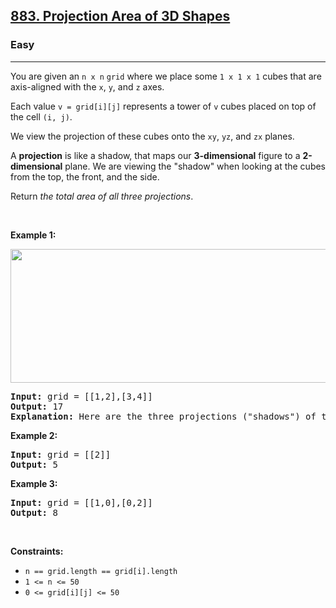 <h2><a href="https://leetcode.com/problems/projection-area-of-3d-shapes/">883. Projection Area of 3D Shapes</a></h2><h3>Easy</h3><hr><div style="user-select: auto;"><p style="user-select: auto;">You are given an <code style="user-select: auto;">n x n</code> <code style="user-select: auto;">grid</code> where we place some <code style="user-select: auto;">1 x 1 x 1</code> cubes that are axis-aligned with the <code style="user-select: auto;">x</code>, <code style="user-select: auto;">y</code>, and <code style="user-select: auto;">z</code> axes.</p>

<p style="user-select: auto;">Each value <code style="user-select: auto;">v = grid[i][j]</code> represents a tower of <code style="user-select: auto;">v</code> cubes placed on top of the cell <code style="user-select: auto;">(i, j)</code>.</p>

<p style="user-select: auto;">We view the projection of these cubes onto the <code style="user-select: auto;">xy</code>, <code style="user-select: auto;">yz</code>, and <code style="user-select: auto;">zx</code> planes.</p>

<p style="user-select: auto;">A <strong style="user-select: auto;">projection</strong> is like a shadow, that maps our <strong style="user-select: auto;">3-dimensional</strong> figure to a <strong style="user-select: auto;">2-dimensional</strong> plane. We are viewing the "shadow" when looking at the cubes from the top, the front, and the side.</p>

<p style="user-select: auto;">Return <em style="user-select: auto;">the total area of all three projections</em>.</p>

<p style="user-select: auto;">&nbsp;</p>
<p style="user-select: auto;"><strong style="user-select: auto;">Example 1:</strong></p>
<img alt="" src="https://s3-lc-upload.s3.amazonaws.com/uploads/2018/08/02/shadow.png" style="width: 800px; height: 214px; user-select: auto;">
<pre style="position: relative; user-select: auto;"><strong style="user-select: auto;">Input:</strong> grid = [[1,2],[3,4]]
<strong style="user-select: auto;">Output:</strong> 17
<strong style="user-select: auto;">Explanation:</strong> Here are the three projections ("shadows") of the shape made with each axis-aligned plane.
<div class="open_grepper_editor" title="Edit &amp; Save To Grepper" style="user-select: auto;"></div></pre>

<p style="user-select: auto;"><strong style="user-select: auto;">Example 2:</strong></p>

<pre style="position: relative; user-select: auto;"><strong style="user-select: auto;">Input:</strong> grid = [[2]]
<strong style="user-select: auto;">Output:</strong> 5
<div class="open_grepper_editor" title="Edit &amp; Save To Grepper" style="user-select: auto;"></div></pre>

<p style="user-select: auto;"><strong style="user-select: auto;">Example 3:</strong></p>

<pre style="position: relative; user-select: auto;"><strong style="user-select: auto;">Input:</strong> grid = [[1,0],[0,2]]
<strong style="user-select: auto;">Output:</strong> 8
<div class="open_grepper_editor" title="Edit &amp; Save To Grepper" style="user-select: auto;"></div></pre>

<p style="user-select: auto;">&nbsp;</p>
<p style="user-select: auto;"><strong style="user-select: auto;">Constraints:</strong></p>

<ul style="user-select: auto;">
	<li style="user-select: auto;"><code style="user-select: auto;">n == grid.length == grid[i].length</code></li>
	<li style="user-select: auto;"><code style="user-select: auto;">1 &lt;= n &lt;= 50</code></li>
	<li style="user-select: auto;"><code style="user-select: auto;">0 &lt;= grid[i][j] &lt;= 50</code></li>
</ul>
</div>